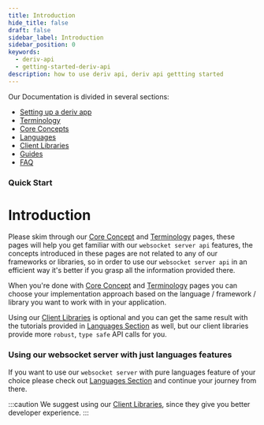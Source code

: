 ```yaml
---
title: Introduction
hide_title: false
draft: false
sidebar_label: Introduction
sidebar_position: 0
keywords:
  - deriv-api
  - getting-started-deriv-api
description: how to use deriv api, deriv api gettting started
---
```


Our Documentation is divided in several sections:

- [Setting up a deriv app](/docs/application_setup.md)
- [Terminology](category/terminology)
- [Core Concepts](category/core-concepts)
- [Languages](category/languages)
- [Client Libraries](category/client-libraries)
- [Guides](category/guides)
- [FAQ](category/faq)

### Quick Start

# Introduction

Please skim through our [Core Concept](category/core-concepts) and [Terminology](category/terminology) pages, these pages will help you get familiar with our `websocket server api` features, the concepts introduced in these pages are not related to any of our frameworks or libraries, so in order to use our `websocket server api` in an efficient way it's better if you grasp all the information provided there.

When you're done with [Core Concept](category/core-concepts) and [Terminology](category/terminology) pages you can choose your implementation approach based on the language / framework / library you want to work with in your application.

Using our [Client Libraries](category/client-libraries) is optional and you can get the same result with the tutorials provided in [Languages Section](category/languages) as well, but our client libraries provide more `robust`, `type safe` API calls for you.

### Using our websocket server with just languages features

If you want to use our `websocket server` with pure languages feature of your choice please check out [Languages Section](category/languages) and continue your journey from there.

:::caution
We suggest using our [Client Libraries](category/client-libraries), since they give you better developer experience.
:::
